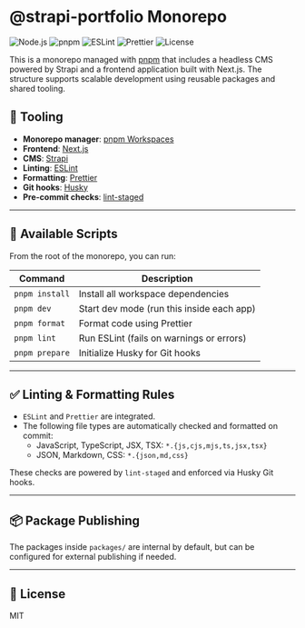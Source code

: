 # @strapi-portfolio Monorepo

![Node.js](https://img.shields.io/badge/node-%3E=18.x-blue?logo=node.js)
![pnpm](https://img.shields.io/badge/built%20with-pnpm-orange?logo=pnpm)
![ESLint](https://img.shields.io/badge/code%20style-eslint-4B32C3?logo=eslint)
![Prettier](https://img.shields.io/badge/formatter-prettier-F7B93E?logo=prettier)
![License](https://img.shields.io/badge/license-MIT-green)

This is a monorepo managed with [pnpm](https://pnpm.io/) that includes a headless CMS powered by Strapi and a frontend application built with Next.js. The structure supports scalable development using reusable packages and shared tooling.

## 🧰 Tooling

- **Monorepo manager**: [pnpm Workspaces](https://pnpm.io/workspaces)
- **Frontend**: [Next.js](https://nextjs.org/)
- **CMS**: [Strapi](https://strapi.io/)
- **Linting**: [ESLint](https://eslint.org/)
- **Formatting**: [Prettier](https://prettier.io/)
- **Git hooks**: [Husky](https://typicode.github.io/husky/)
- **Pre-commit checks**: [lint-staged](https://github.com/okonet/lint-staged)

---

## 🚀 Available Scripts

From the root of the monorepo, you can run:

| Command        | Description                               |
| -------------- | ----------------------------------------- |
| `pnpm install` | Install all workspace dependencies        |
| `pnpm dev`     | Start dev mode (run this inside each app) |
| `pnpm format`  | Format code using Prettier                |
| `pnpm lint`    | Run ESLint (fails on warnings or errors)  |
| `pnpm prepare` | Initialize Husky for Git hooks            |

---

## ✅ Linting & Formatting Rules

- `ESLint` and `Prettier` are integrated.
- The following file types are automatically checked and formatted on commit:
  - JavaScript, TypeScript, JSX, TSX: `*.{js,cjs,mjs,ts,jsx,tsx}`
  - JSON, Markdown, CSS: `*.{json,md,css}`

These checks are powered by `lint-staged` and enforced via Husky Git hooks.

---

## 📦 Package Publishing

The packages inside `packages/` are internal by default, but can be configured for external publishing if needed.

---

## 📄 License

MIT
